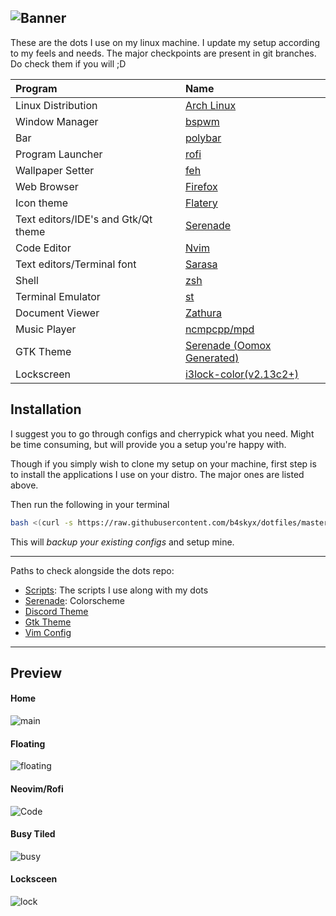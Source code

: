 ![Banner](https://user-images.githubusercontent.com/55960554/129024339-894b9a1a-5717-4935-b894-ffa1191585e0.png)
---

These are the dots I use on my linux machine. I update my setup according to my feels and needs. The major checkpoints are present in git branches. Do check them if you will ;D

| Program                             | Name                                                                                                                           |
| :---                                | :---                                                                                                                           |
| Linux Distribution                  | [Arch Linux](https://www.archlinux.org/)                                                                                       |
| Window Manager                      | [bspwm](https://github.com/baskerville/bspwm)                                                                                  |
| Bar                                 | [polybar](https://github.com/jaagr/polybar)                                                                                    |
| Program Launcher                    | [rofi](https://github.com/DaveDavenport/rofi)                                                                                  |
| Wallpaper Setter                    | [feh](https://github.com/derf/feh)                                                                                             |
| Web Browser                         | [Firefox](https://firefox.com)                                                                                                 |
| Icon theme                          | [Flatery](https://www.pling.com/p/1332404)                                                                                     |
| Text editors/IDE's and Gtk/Qt theme | [Serenade](https://github.com/b4skyx/serenade)                                                                                 |
| Code Editor                         | [Nvim](https://neovim.io/)                                                                                                     |
| Text editors/Terminal font          | [Sarasa](https://github.com/be5invis/Sarasa-Gothic)                                                                            |
| Shell                               | [zsh](https://www.zsh.org/)                                                                                                    |
| Terminal Emulator                   | [st](https://st.suckless.org/)                                                                                                 |
| Document Viewer                     | [Zathura](https://pwmt.org/projects/zathura/)                                                                                  |
| Music Player                        | [ncmpcpp/mpd](https://github.com/ncmpcpp/ncmpcpp)                                                                              |
| GTK Theme                           | [Serenade (Oomox Generated)](https://cdn.discordapp.com/attachments/792698625011482677/813491937041448970/serenade.zip)                                                      |
| Lockscreen                          | [i3lock-color(v2.13c2+)](https://github.com/Raymo111/i3lock-color)                                                                                                                  |

## Installation

I suggest you to go through configs and cherrypick what you need. Might be time consuming, but will provide you a setup you're happy with.

Though if you simply wish to clone my setup on your machine, first step is to install the applications I use on your distro. The major ones are listed above.

Then run the following in your terminal

```sh
bash <(curl -s https://raw.githubusercontent.com/b4skyx/dotfiles/master/install.sh)
```

This will _backup your existing configs_ and setup mine.<br>

---

Paths to check alongside the dots repo:
- [Scripts](https://github.com/b4skyx/unix-scripts): The scripts I use along with my dots
- [Serenade](https://github.com/b4skyx/serenade): Colorscheme
- [Discord Theme](https://github.com/b4skyx/discord-serenade)
- [Gtk Theme](https://cdn.discordapp.com/attachments/792698625011482677/813491937041448970/serenade.zip)
- [Vim Config]()

---

## Preview

#### Home
![main](https://user-images.githubusercontent.com/55960554/129024488-53014722-9bce-4b23-b277-b9d137a5c918.png)

#### Floating
![floating](https://user-images.githubusercontent.com/55960554/129025092-102fe492-33ea-4f14-b048-0fbe8818986d.png)

#### Neovim/Rofi
![Code](https://user-images.githubusercontent.com/55960554/129025237-0e002470-7bb6-4570-a1dd-877107815cf9.png)

#### Busy Tiled
![busy](https://user-images.githubusercontent.com/55960554/129025329-f8c9a5a1-3ef4-495a-9d4b-700aef4e5a72.png)

#### Locksceen
![lock](https://user-images.githubusercontent.com/55960554/129025379-a36d9911-4e86-463e-a4ea-52f21bc8e9b7.png)
